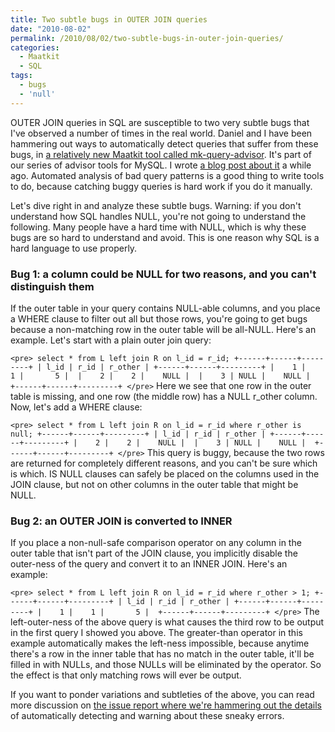 ```yaml
---
title: Two subtle bugs in OUTER JOIN queries
date: "2010-08-02"
permalink: /2010/08/02/two-subtle-bugs-in-outer-join-queries/
categories:
  - Maatkit
  - SQL
tags:
  - bugs
  - 'null'
---
```

OUTER JOIN queries in SQL are susceptible to two very subtle bugs that I've observed a number of times in the real world. Daniel and I have been hammering out ways to automatically detect queries that suffer from these bugs, in [a relatively new Maatkit tool called mk-query-advisor][1]. It's part of our series of advisor tools for MySQL. I wrote [a blog post about it][2] a while ago. Automated analysis of bad query patterns is a good thing to write tools to do, because catching buggy queries is hard work if you do it manually.

Let's dive right in and analyze these subtle bugs. Warning: if you don't understand how SQL handles NULL, you're not going to understand the following. Many people have a hard time with NULL, which is why these bugs are so hard to understand and avoid. This is one reason why SQL is a hard language to use properly.

### Bug 1: a column could be NULL for two reasons, and you can't distinguish them

If the outer table in your query contains NULL-able columns, and you place a WHERE clause to filter out all but those rows, you're going to get bugs because a non-matching row in the outer table will be all-NULL. Here's an example. Let's start with a plain outer join query:

`<pre>
select * from L left join R on l_id = r_id;
+------+------+---------+
| l_id | r_id | r_other |
+------+------+---------+
|    1 |    1 |       5 | 
|    2 |    2 |    NULL | 
|    3 | NULL |    NULL | 
+------+------+---------+
</pre>` 
Here we see that one row in the outer table is missing, and one row (the middle row) has a NULL r_other column. Now, let's add a WHERE clause:

`<pre>
select * from L left join R on l_id = r_id where r_other is null;
+------+------+---------+
| l_id | r_id | r_other |
+------+------+---------+
|    2 |    2 |    NULL | 
|    3 | NULL |    NULL | 
+------+------+---------+
</pre>` 
This query is buggy, because the two rows are returned for completely different reasons, and you can't be sure which is which. IS NULL clauses can safely be placed on the columns used in the JOIN clause, but not on other columns in the outer table that might be NULL.

### Bug 2: an OUTER JOIN is converted to INNER

If you place a non-null-safe comparison operator on any column in the outer table that isn't part of the JOIN clause, you implicitly disable the outer-ness of the query and convert it to an INNER JOIN. Here's an example:

`<pre>
select * from L left join R on l_id = r_id where r_other > 1;
+------+------+---------+
| l_id | r_id | r_other |
+------+------+---------+
|    1 |    1 |       5 | 
+------+------+---------+
</pre>` 
The left-outer-ness of the above query is what causes the third row to be output in the first query I showed you above. The greater-than operator in this example automatically makes the left-ness impossible, because anytime there's a row in the inner table that has no match in the outer table, it'll be filled in with NULLs, and those NULLs will be eliminated by the operator. So the effect is that only matching rows will ever be output.

If you want to ponder variations and subtleties of the above, you can read more discussion on [the issue report where we're hammering out the details][3] of automatically detecting and warning about these sneaky errors.

 [1]: http://www.maatkit.org/doc/mk-query-advisor.html
 [2]: http://www.xaprb.com/blog/2010/03/16/try-mk-query-advisor-a-new-maatkit-tool/
 [3]: http://code.google.com/p/maatkit/issues/detail?id=950
